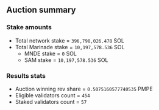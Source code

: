 ## Auction summary

### Stake amounts
- Total network stake = `396,798,026.478` SOL
- Total Marinade stake = `10,197,578.536` SOL
  - MNDE stake = `0` SOL
  - SAM stake = `10,197,578.536` SOL

### Results stats
- Auction winning rev share = `0.5075160577740535` PMPE
- Eligible validators count = `454`
- Staked validators count = `57`
